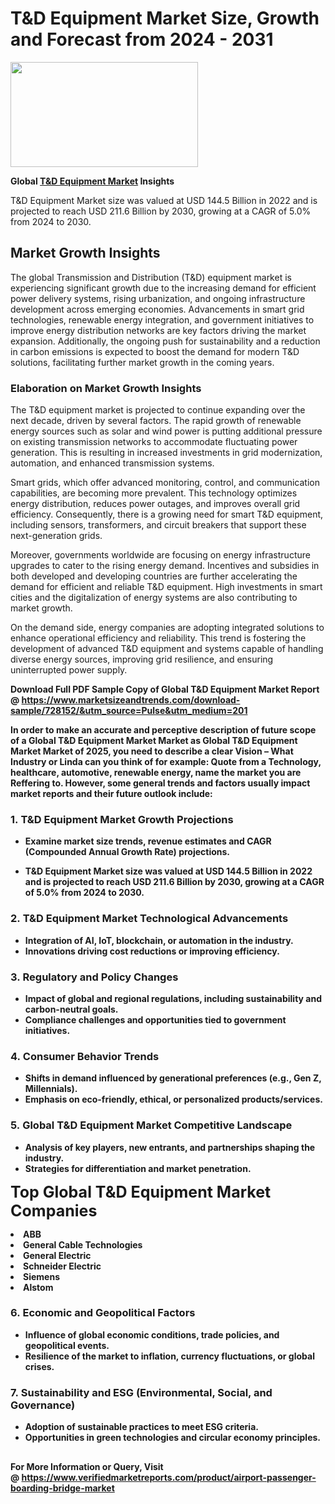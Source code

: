 <H1>T&D Equipment Market Size, Growth and Forecast from 2024 - 2031</H1><img class="aligncenter size-medium wp-image-584254" src="https://thirdeyenews.in/wp-content/uploads/2024/09/Global-Market-Research-300x168.jpeg" alt="" width="300" height="168" /><p><strong>Global&nbsp;<a href="https://www.marketsizeandtrends.com/download-sample/728152/&amp;utm_source=Pulse&amp;utm_medium=201">T&D Equipment Market</a> Insights</strong></p><p>T&D Equipment Market size was valued at USD 144.5 Billion in 2022 and is projected to reach USD 211.6 Billion by 2030, growing at a CAGR of 5.0% from 2024 to 2030.</p><p><h2>Market Growth Insights</h2> <p>The global Transmission and Distribution (T&D) equipment market is experiencing significant growth due to the increasing demand for efficient power delivery systems, rising urbanization, and ongoing infrastructure development across emerging economies. Advancements in smart grid technologies, renewable energy integration, and government initiatives to improve energy distribution networks are key factors driving the market expansion. Additionally, the ongoing push for sustainability and a reduction in carbon emissions is expected to boost the demand for modern T&D solutions, facilitating further market growth in the coming years.</p> <p><strong></strong></p> <h3>Elaboration on Market Growth Insights</h3> <p>The T&D equipment market is projected to continue expanding over the next decade, driven by several factors. The rapid growth of renewable energy sources such as solar and wind power is putting additional pressure on existing transmission networks to accommodate fluctuating power generation. This is resulting in increased investments in grid modernization, automation, and enhanced transmission systems.</p> <p>Smart grids, which offer advanced monitoring, control, and communication capabilities, are becoming more prevalent. This technology optimizes energy distribution, reduces power outages, and improves overall grid efficiency. Consequently, there is a growing need for smart T&D equipment, including sensors, transformers, and circuit breakers that support these next-generation grids.</p> <p>Moreover, governments worldwide are focusing on energy infrastructure upgrades to cater to the rising energy demand. Incentives and subsidies in both developed and developing countries are further accelerating the demand for efficient and reliable T&D equipment. High investments in smart cities and the digitalization of energy systems are also contributing to market growth.</p> <p>On the demand side, energy companies are adopting integrated solutions to enhance operational efficiency and reliability. This trend is fostering the development of advanced T&D equipment and systems capable of handling diverse energy sources, improving grid resilience, and ensuring uninterrupted power supply.</p> <p><strong></p><p><span class=""><strong>Download Full PDF Sample Copy of Global T&D Equipment Market Report</strong> @ <a href="https://www.marketsizeandtrends.com/download-sample/728152/&amp;utm_source=Pulse&amp;utm_medium=201" target="_blank">https://www.marketsizeandtrends.com/download-sample/728152/&amp;utm_source=Pulse&amp;utm_medium=201</a></span></p><p>In order to make an accurate and perceptive description of future scope of a Global&nbsp;T&D Equipment Market Market as Global&nbsp;T&D Equipment Market Market of 2025, you need to describe a clear Vision &ndash; What Industry or Linda can you think of for example: Quote from a Technology, healthcare, automotive, renewable energy, name the market you are Reffering to. However, some general trends and factors usually impact market reports and their future outlook include:</p><h3>1.&nbsp;<strong>T&D Equipment Market Growth Projections</strong></h3><ul><li>Examine market size trends, revenue estimates and CAGR (Compounded Annual Growth Rate) projections.</li><li><p>T&D Equipment Market size was valued at USD 144.5 Billion in 2022 and is projected to reach USD 211.6 Billion by 2030, growing at a CAGR of 5.0% from 2024 to 2030.</p></li></ul><h3>2.&nbsp;<strong>T&D Equipment Market Technological Advancements</strong></h3><ul><li>Integration of AI, IoT, blockchain, or automation in the industry.</li><li>Innovations driving cost reductions or improving efficiency.</li></ul><h3>3.&nbsp;<strong>Regulatory and Policy Changes</strong></h3><ul><li>Impact of global and regional regulations, including sustainability and carbon-neutral goals.</li><li>Compliance challenges and opportunities tied to government initiatives.</li></ul><h3>4.&nbsp;<strong>Consumer Behavior Trends</strong></h3><ul><li>Shifts in demand influenced by generational preferences (e.g., Gen Z, Millennials).</li><li>Emphasis on eco-friendly, ethical, or personalized products/services.</li></ul><h3>5.&nbsp;<strong>Global T&D Equipment Market Competitive Landscape</strong></h3><ul><li>Analysis of key players, new entrants, and partnerships shaping the industry.</li><li>Strategies for differentiation and market penetration.</li></ul><p data-pm-slice="1 1 []"><span style="color: inherit; font-family: inherit; font-size: 25px;">Top Global T&D Equipment Market Companies</span></p><div class="" data-test-id=""><p><li>ABB</li><li> General Cable Technologies</li><li> General Electric</li><li> Schneider Electric</li><li> Siemens</li><li> Alstom</li></p></div><h3>6.&nbsp;<strong>Economic and Geopolitical Factors</strong></h3><ul><li>Influence of global economic conditions, trade policies, and geopolitical events.</li><li>Resilience of the market to inflation, currency fluctuations, or global crises.</li></ul><h3>7.&nbsp;<strong>Sustainability and ESG (Environmental, Social, and Governance)</strong></h3><ul><li>Adoption of sustainable practices to meet ESG criteria.</li><li>Opportunities in green technologies and circular economy principles.</li></ul><h2><strong style="font-size: 14px;">For More Information or Query, Visit @&nbsp;</strong><a style="background-color: #ffffff; font-size: 14px;" href="https://www.marketsizeandtrends.com/report/tandd-equipment-market/" target="_blank">https://www.verifiedmarketreports.com/product/airport-passenger-boarding-bridge-market</a></h2>
